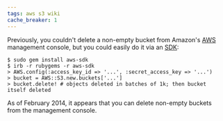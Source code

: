 ```yaml
---
tags: aws s3 wiki
cache_breaker: 1
---
```


Previously, you couldn't delete a non-empty bucket from Amazon's [AWS](/wiki/AWS) management console, but you could easily do it via an [SDK](/wiki/SDK):

```shell
$ sudo gem install aws-sdk
$ irb -r rubygems -r aws-sdk
> AWS.config(:access_key_id => '...', :secret_access_key => '...')
> bucket = AWS::S3.new.buckets['...']
> bucket.delete! # objects deleted in batches of 1k; then bucket itself deleted
```

As of February 2014, it appears that you can delete non-empty buckets from the management console.
